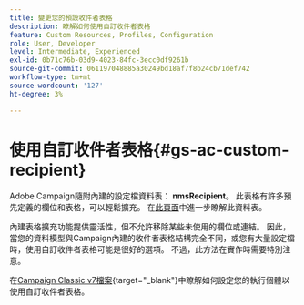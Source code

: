 ```yaml
---
title: 變更您的預設收件者表格
description: 瞭解如何使用自訂收件者表格
feature: Custom Resources, Profiles, Configuration
role: User, Developer
level: Intermediate, Experienced
exl-id: 0b71c76b-03d9-4023-84fc-3ecc0df9261b
source-git-commit: 061197048885a30249bd18af7f8b24cb71def742
workflow-type: tm+mt
source-wordcount: '127'
ht-degree: 3%

---
```


# 使用自訂收件者表格{#gs-ac-custom-recipient}

Adobe Campaign隨附內建的設定檔資料表： **nmsRecipient**。 此表格有許多預先定義的欄位和表格，可以輕鬆擴充。 在[此頁面](datamodel.md#ootb-profiles)中進一步瞭解此資料表。

內建表格擴充功能提供靈活性，但不允許移除某些未使用的欄位或連結。 因此，當您的資料模型與Campaign內建的收件者表格結構完全不同，或您有大量設定檔時，使用自訂收件者表格可能是很好的選項。  不過，此方法在實作時需要特別注意。

在[Campaign Classic v7檔案](https://experienceleague.adobe.com/docs/campaign-classic/using/configuring-campaign-classic/use-a-custom-recipient-table/about-custom-recipient-table.html){target="_blank"}中瞭解如何設定您的執行個體以使用自訂收件者表格。